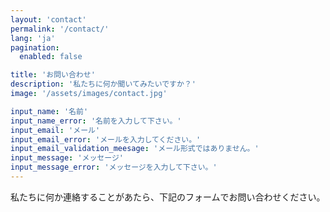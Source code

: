 ```yaml
---
layout: 'contact'
permalink: '/contact/'
lang: 'ja'
pagination:
  enabled: false

title: 'お問い合わせ'
description: '私たちに何か聞いてみたいですか？'
image: '/assets/images/contact.jpg'

input_name: '名前'
input_name_error: '名前を入力して下さい。'
input_email: 'メール'
input_email_error: 'メールを入力してください。'
input_email_validation_meesage: 'メール形式ではありません。'
input_message: 'メッセージ'
input_message_error: 'メッセージを入力して下さい。'
---
```


私たちに何か連絡することがあたら、下記のフォームでお問い合わせください。
